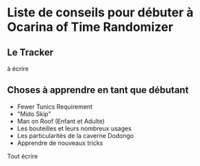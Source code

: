 # Liste de conseils pour débuter à Ocarina of Time Randomizer

## Le Tracker

à écrire

## Choses à apprendre en tant que débutant

- Fewer Tunics Requirement
- "Mido Skip"
- Man on Roof (Enfant et Adulte)
- Les bouteilles et leurs nombreux usages
- Les particularités de la caverne Dodongo
- Apprendre de nouveaux tricks

Tout écrire
